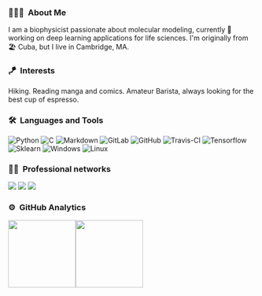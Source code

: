 ### 👨🏻‍💻 &nbsp;About Me

I am a biophysicist passionate about molecular modeling, currently 🔭 working on deep learning applications for life sciences. I'm originally from 🏖️ Cuba, but I live in Cambridge, MA.
### 🪁 &nbsp;Interests

Hiking. Reading manga and comics. Amateur Barista, always looking for the best cup of espresso.

### 🛠 &nbsp;Languages and Tools

![Python](http://img.shields.io/badge/-Python-000000?style=flat-square&logo=python&logoColor=ffffff)
![C](http://img.shields.io/badge/-C-000000?style=flat-square&logo=c&logoColor=ffffff)
![Markdown](https://img.shields.io/badge/-Markdown-808080?style=flat-square&logo=markdown)
![GitLab](https://img.shields.io/badge/-GitLab-808080?style=flat-square&logo=gitlab)
![GitHub](https://img.shields.io/badge/-GitHub-808080?style=flat-square&logo=github)
![Travis-CI](https://img.shields.io/badge/-Travis%20CI-dddddd?style=flat-square&logo=travis)
![Tensorflow](https://img.shields.io/badge/-Tensorflow-f5f5f5?style=flat-square&logo=tensorflow)
![Sklearn](https://img.shields.io/badge/-Scikit%20learn-f5f5f5?style=flat-square&logo=scikit-learn)
![Windows](https://img.shields.io/badge/-Windows-ffffff?style=flat-square&logo=windows&logoColor=000000)
![Linux](https://img.shields.io/badge/-Linux-ffffff?style=flat-square&logo=linux&logoColor=000000)

### 🤝🏻 &nbsp;Professional networks

<p align="center">

<a href="https://www.linkedin.com/in/alejandro-gilley"><img src="https://img.shields.io/badge/-alejandro%E2%80%93gilley-ffffff?style=flat-square&logo=linkedin&logoColor=blue"/></a>
<a href="https://twitter.com/alejogiley"><img src="https://img.shields.io/badge/-alejogiley-ffffff?style=flat-square&logo=Twitter&logoColor=blue"/></a>
<a href="https://scholar.google.com/citations?user=yxP3dUUAAAAJ&hl=en"><img src="https://img.shields.io/badge/-Gil%E2%80%93Ley%2C%20A-ffffff?style=flat-square&logo=Google-Scholar&logoColor=red"/></a>
</p>

### ⚙️ &nbsp;GitHub Analytics

<img height="137px" src="https://github-readme-stats.vercel.app/api?username=alejogiley&hide_title=true&hide_border=true&show_icons=true&include_all_commits=true&count_private=true&line_height=21&bg_color=f5f5f5" /><img height="137px" src="https://github-readme-stats.vercel.app/api/top-langs/?username=alejogiley&hide=html&hide_title=true&hide_border=true&layout=compact&langs_count=8&bg_color=f5f5f5" />
